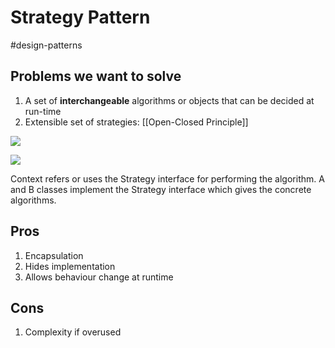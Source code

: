 # Strategy Pattern
#design-patterns 

## Problems we want to solve
1. A set of **interchangeable** algorithms or objects that can be decided at run-time
2. Extensible set of strategies: [[Open-Closed Principle]]

![](https://i.imgur.com/iL2Zc46.png)

![](https://upload.wikimedia.org/wikipedia/commons/4/45/W3sDesign_Strategy_Design_Pattern_UML.jpg)

Context refers or uses the Strategy interface for performing the algorithm. A and B classes implement the Strategy interface which gives the concrete algorithms.

## Pros
1. Encapsulation 
2. Hides implementation
3. Allows behaviour change at runtime

## Cons
1. Complexity if overused